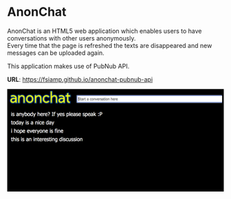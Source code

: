 # AnonChat
  
AnonChat is an HTML5 web application which enables users to have conversations with other users anonymously.<BR>
Every time that the page is refreshed the texts are disappeared and new messages can be uploaded again.

This application makes use of PubNub API.

<b>URL</b>: https://fsiamp.github.io/anonchat-pubnub-api<br>

![alt tag](https://raw.githubusercontent.com/fsiamp/anonchat-pubnub-api/master/screenshot.png)
